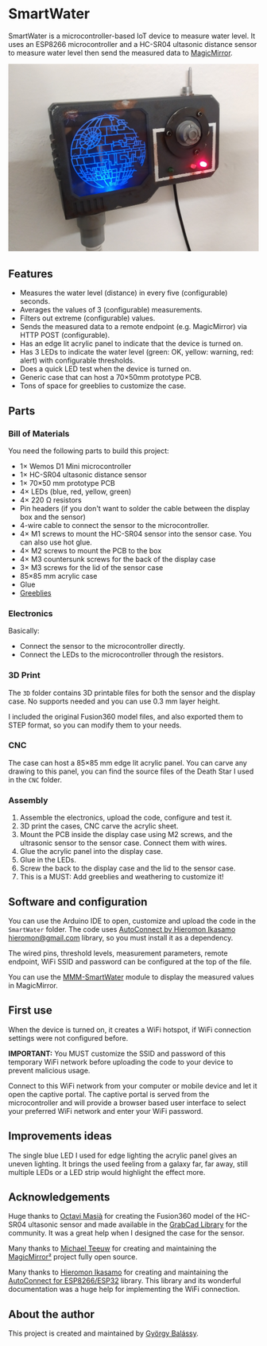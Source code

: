 # SmartWater

SmartWater is a microcontroller-based IoT device to measure water level. It uses an ESP8266 microcontroller and a HC-SR04 ultasonic distance sensor to measure water level then send the measured data to [MagicMirror](https://github.com/MichMich/MagicMirror/).

![Photo](./Photos/far.jpg)

## Features

- Measures the water level (distance) in every five (configurable) seconds.
- Averages the values of 3 (configurable) measurements.
- Filters out extreme (configurable) values.
- Sends the measured data to a remote endpoint (e.g. MagicMirror) via HTTP POST (configurable).
- Has an edge lit acrylic panel to indicate that the device is turned on.
- Has 3 LEDs to indicate the water level (green: OK, yellow: warning, red: alert) with configurable thresholds.
- Does a quick LED test when the device is turned on.
- Generic case that can host a 70×50mm prototype PCB.
- Tons of space for greeblies to customize the case.

## Parts

### Bill of Materials

You need the following parts to build this project:

- 1× Wemos D1 Mini microcontroller
- 1× HC-SR04 ultasonic distance sensor
- 1× 70×50 mm prototype PCB 
- 4× LEDs (blue, red, yellow, green)
- 4× 220 Ω resistors
- Pin headers (if you don't want to solder the cable between the display box and the sensor)
- 4-wire cable to connect the sensor to the microcontroller.
- 4× M1 screws to mount the HC-SR04 sensor into the sensor case. You can also use hot glue.
- 4× M2 screws to mount the PCB to the box
- 4× M3 countersunk screws for the back of the display case
- 3× M3 screws for the lid of the sensor case
- 85×85 mm acrylic case
- Glue
- [Greeblies](https://en.wikipedia.org/wiki/Greeble)

### Electronics

Basically:
- Connect the sensor to the microcontroller directly.
- Connect the LEDs to the microcontroller through the resistors.

### 3D Print

The `3D` folder contains 3D printable files for both the sensor and the display case. No supports needed and you can use 0.3 mm layer height.

I included the original Fusion360 model files, and also exported them to STEP format, so you can modify them to your needs.

### CNC

The case can host a 85×85 mm edge lit acrylic panel. You can carve any drawing to this panel, you can find the source files of the Death Star I used in the `CNC` folder.

### Assembly

1. Assemble the electronics, upload the code, configure and test it.
2. 3D print the cases, CNC carve the acrylic sheet.
3. Mount the PCB inside the display case using M2 screws, and the ultrasonic sensor to the sensor case. Connect them with wires.
4. Glue the acrylic panel into the display case.
5. Glue in the LEDs.
6. Screw the back to the display case and the lid to the sensor case.
7. This is a MUST: Add greeblies and weathering to customize it!

## Software and configuration

You can use the Arduino IDE to open, customize and upload the code in the `SmartWater` folder. The code uses [AutoConnect by Hieromon Ikasamo <hieromon@gmail.com>](https://hieromon.github.io/AutoConnect/index.html) library, so you must install it as a dependency.

The wired pins, threshold levels, measurement parameters, remote endpoint, WiFi SSID and password can be configured at the top of the file. 

You can use the [MMM-SmartWater](https://github.com/balassy/MMM-SmartWater/blob/main/README.md) module to display the measured values in MagicMirror.

## First use

When the device is turned on, it creates a WiFi hotspot, if WiFi connection settings were not configured before. 

**IMPORTANT:** You MUST customize the SSID and password of this temporary WiFi network before uploading the code to your device to prevent malicious usage.

Connect to this WiFi network from your computer or mobile device and let it open the captive portal. The captive portal is served from the microcontroller and will provide a browser based user interface to select your preferred WiFi network and enter your WiFi password.


## Improvements ideas

The single blue LED I used for edge lighting the acrylic panel gives an uneven lighting. It brings the used feeling from a galaxy far, far away, still multiple LEDs or a LED strip would highlight the effect more.

## Acknowledgements

Huge thanks to [Octavi Masià](https://grabcad.com/octavi.masia-1) for creating the Fusion360 model of the HC-SR04 ultasonic sensor and made available in the [GrabCad Library](https://grabcad.com/library/ultrasonic-sensor-hc-sr04-1) for the community. It was a great help when I designed the case for the sensor.

Many thanks to [Michael Teeuw](https://github.com/MichMich) for creating and maintaining the [MagicMirror²](https://github.com/MichMich/MagicMirror/) project fully open source.

Many thanks to [Hieromon Ikasamo](https://github.com/Hieromon) for creating and maintaining the [AutoConnect for ESP8266/ESP32](https://hieromon.github.io/AutoConnect/index.html) library. This library and its wonderful documentation was a huge help for implementing the WiFi connection.

## About the author

This project is created and maintained by [György Balássy](https://www.linkedin.com/in/balassy).
